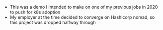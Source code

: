 - This was a demo I intended to make on one of my previous jobs in 2020 to push for k8s adoption
- My employer at the time decided to converge on Hashicorp nomad, so this project was dropped halfway through